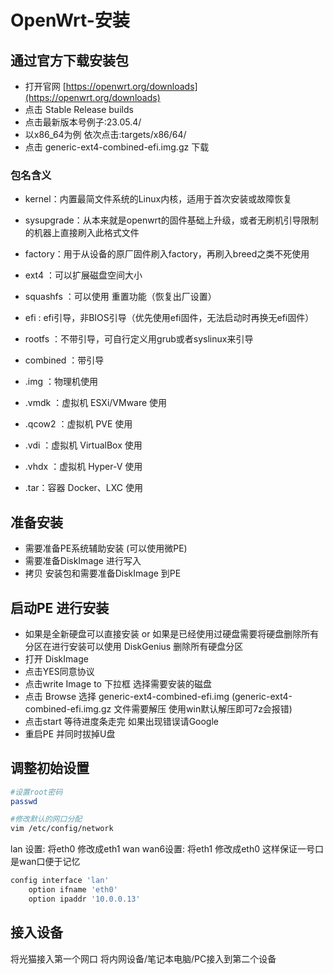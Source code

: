 # OpenWrt-安装

## 通过官方下载安装包

- 打开官网 [https://openwrt.org/downloads](https://openwrt.org/downloads)
- 点击 Stable Release builds
- 点击最新版本号例子:23.05.4/
- 以x86_64为例 依次点击:targets/x86/64/
- 点击 generic-ext4-combined-efi.img.gz 下载

### 包名含义

- kernel：内置最简文件系统的Linux内核，适用于首次安装或故障恢复

- sysupgrade：从本来就是openwrt的固件基础上升级，或者无刷机引导限制的机器上直接刷入此格式文件

- factory：用于从设备的原厂固件刷入factory，再刷入breed之类不死使用

- ext4 ：可以扩展磁盘空间大小

- squashfs ：可以使用 重置功能（恢复出厂设置）

- efi : efi引导，非BIOS引导（优先使用efi固件，无法启动时再换无efi固件）

- rootfs ：不带引导，可自行定义用grub或者syslinux来引导

- combined ：带引导

- .img ：物理机使用

- .vmdk ：虚拟机 ESXi/VMware 使用

- .qcow2 ：虚拟机 PVE 使用

- .vdi ：虚拟机 VirtualBox 使用

- .vhdx ：虚拟机 Hyper-V 使用

- .tar：容器 Docker、LXC 使用

## 准备安装

- 需要准备PE系统辅助安装 (可以使用微PE)
- 需要准备DiskImage 进行写入
- 拷贝 安装包和需要准备DiskImage 到PE

## 启动PE 进行安装

- 如果是全新硬盘可以直接安装 or 如果是已经使用过硬盘需要将硬盘删除所有分区在进行安装可以使用 DiskGenius 删除所有硬盘分区
- 打开 DiskImage
- 点击YES同意协议
- 点击write Image to 下拉框 选择需要安装的磁盘
- 点击 Browse 选择 generic-ext4-combined-efi.img (generic-ext4-combined-efi.img.gz 文件需要解压
  使用win默认解压即可7z会报错)
- 点击start 等待进度条走完 如果出现错误请Google
- 重启PE 并同时拔掉U盘

## 调整初始设置

```Bash
#设置root密码
passwd

#修改默认的网口分配
vim /etc/config/network 
```

lan 设置: 将eth0 修改成eth1
wan wan6设置: 将eth1 修改成eth0
这样保证一号口是wan口便于记忆

```Bash
config interface 'lan' 
    option ifname 'eth0' 
    option ipaddr '10.0.0.13'
```

## 接入设备

将光猫接入第一个网口 将内网设备/笔记本电脑/PC接入到第二个设备